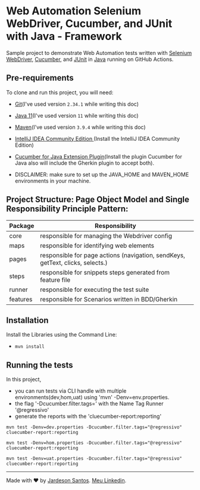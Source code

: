 # Web Automation Selenium WebDriver, Cucumber, and JUnit with Java - Framework

Sample project to demonstrate Web Automation tests written with [Selenium WebDriver](https://www.selenium.dev/documentation/webdriver/getting_started/install_library/), [Cucumber](https://cucumber.io/docs/installation/java/#maven), and [JUnit](https://cucumber.io/docs/installation/java/#junit-5-integration) in [Java](https://www.oracle.com/java/technologies/downloads/#java11) running on GitHub Actions.

## Pre-requirements

To clone and run this project, you will need:

- [Git](https://git-scm.com/downloads)(I've used version `2.34.1` while writing this doc)
- [Java 11](https://jdk.java.net/java-se-ri/11-MR2)(I've used version `11` while writing this doc)
- [Maven](https://maven.apache.org/download.cgi)(I've used version `3.9.4` while writing this doc)
- [IntelliJ IDEA Community Edition
](https://www.jetbrains.com/idea/download/download-thanks.html?platform=windows&code=IIC)(Install the IntelliJ IDEA Community Edition)
- [Cucumber for Java Extension Plugin](https://plugins.jetbrains.com/plugin/7212-cucumber-for-java)(Install the plugin Cucumber for Java also will include the Gherkin plugin to accept both).

- DISCLAIMER: make sure to set up the JAVA_HOME and MAVEN_HOME environments in your machine.

## Project Structure: Page Object Model and Single Responsibility Principle Pattern:


| Package  | Responsibility                                                                  |
|----------|---------------------------------------------------------------------------------|
| core     | responsible for managing the Webdriver config                                   |
| maps     | responsible for identifying web elements                                        |
| pages    | responsible for page actions (navigation, sendKeys, getText, clicks, selects.)  |
| steps    | responsible for snippets steps generated from feature file                      |
| runner   | responsible for executing the test suite                                        |
| features | responsible for Scenarios written in BDD/Gherkin                                |

  
## Installation

Install the Libraries using the Command Line:

- `mvn install`
  
## Running the tests

In this project, 
- you can run tests via CLI handle with multiple environments(dev,hom,uat) using 'mvn' -Denv=env.properties. 
- the flag '-Dcucumber.filter.tags=' with the Name Tag Runner '@regressivo'
- generate the reports with the 'cluecumber-report:reporting'


`mvn test -Denv=dev.properties -Dcucumber.filter.tags="@regressivo" cluecumber-report:reporting`

`mvn test -Denv=hom.properties -Dcucumber.filter.tags="@regressivo" cluecumber-report:reporting`

`mvn test -Denv=uat.properties -Dcucumber.filter.tags="@regressivo" cluecumber-report:reporting`

___

Made with ❤️ by [Jardeson Santos](https://github.com/JarDeVSon). [Meu Linkedin](https://www.linkedin.com/in/jardeson-santosqa).
